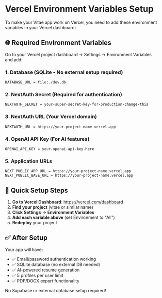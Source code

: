 # Vercel Environment Variables Setup

To make your Vitae app work on Vercel, you need to add these environment variables in your Vercel dashboard:

## 🌐 Required Environment Variables

Go to your Vercel project dashboard → Settings → Environment Variables and add:

### 1. Database (SQLite - No external setup required)
```
DATABASE_URL = file:./dev.db
```

### 2. NextAuth Secret (Required for authentication)
```
NEXTAUTH_SECRET = your-super-secret-key-for-production-change-this
```

### 3. NextAuth URL (Your Vercel domain)
```
NEXTAUTH_URL = https://your-project-name.vercel.app
```

### 4. OpenAI API Key (For AI features)
```
OPENAI_API_KEY = your-openai-api-key-here
```

### 5. Application URLs
```
NEXT_PUBLIC_APP_URL = https://your-project-name.vercel.app
NEXT_PUBLIC_BASE_URL = https://your-project-name.vercel.app
```

## 🚀 Quick Setup Steps

1. **Go to Vercel Dashboard**: https://vercel.com/dashboard
2. **Find your project** (vitae or similar name)
3. **Click Settings** → **Environment Variables**
4. **Add each variable above** (set Environment to "All")
5. **Redeploy** your project

## ✅ After Setup

Your app will have:
- ✅ Email/password authentication working
- ✅ SQLite database (no external DB needed)
- ✅ AI-powered resume generation
- ✅ 5 profiles per user limit
- ✅ PDF/DOCX export functionality

No Supabase or external database setup required!
